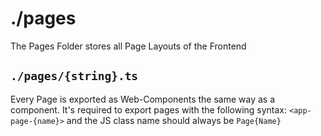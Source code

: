 # ./pages

The Pages Folder stores all Page Layouts of the Frontend

## `./pages/{string}.ts`

Every Page is exported as Web-Components the same way as a component. It's required to export pages with the following syntax: `<app-page-{name}>` and the JS class name should always be `Page{Name}`


